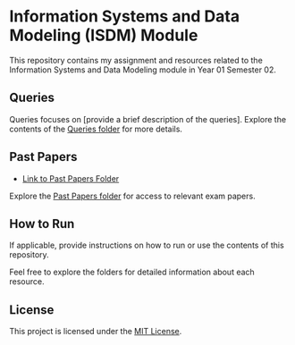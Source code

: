 # Information Systems and Data Modeling (ISDM) Module

This repository contains my assignment and resources related to the Information Systems and Data Modeling module in Year 01 Semester 02.

## Queries

Queries focuses on [provide a brief description of the queries]. Explore the contents of the [Queries folder](https://github.com/Harshamal-Masinghe/ISDM/tree/819a3097d14df3828bbdd7d10cbe79ee04c28729/Queries) for more details.

## Past Papers

- [Link to Past Papers Folder](https://github.com/Harshamal-Masinghe/ISDM/tree/819a3097d14df3828bbdd7d10cbe79ee04c28729/Past%20Papers)

Explore the [Past Papers folder](https://github.com/Harshamal-Masinghe/ISDM/tree/819a3097d14df3828bbdd7d10cbe79ee04c28729/Past%20Papers) for access to relevant exam papers.

## How to Run

If applicable, provide instructions on how to run or use the contents of this repository.

Feel free to explore the folders for detailed information about each resource.

## License

This project is licensed under the [MIT License](LICENSE).
